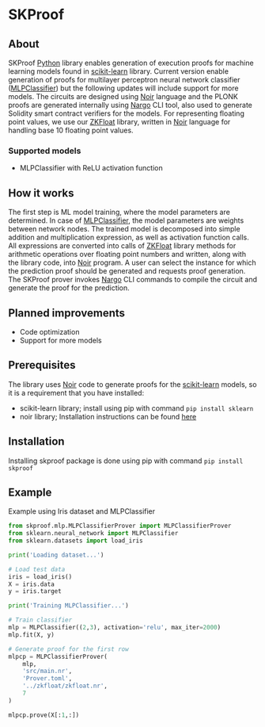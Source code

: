 # SKProof
## About
SKProof [Python](https://python.org/) library enables generation of execution proofs for machine learning models found in [scikit-learn](https://scikit-learn.org/) library. Current version enable generation of proofs for multilayer perceptron neural network classifier ([MLPClassifier](https://scikit-learn.org/stable/modules/generated/sklearn.neural_network.MLPClassifier.html)) but the following updates will include support for more models. The circuits are designed using [Noir](https://noir-lang.org/) language and the PLONK proofs are generated internally using [Nargo](https://noir-lang.org/getting_started/nargo.html) CLI tool, also used to generate Solidity smart contract verifiers for the models. For representing floating point values, we use our [ZKFloat](https://github.com/0x3327/zkfloat) library, written in [Noir](https://noir-lang.org/) language for handling base 10 floating point values.

### Supported models
- MLPClassifier with ReLU activation function

## How it works
The first step is ML model training, where the model parameters are determined. In case of [MLPClassifier](https://scikit-learn.org/stable/modules/generated/sklearn.neural_network.MLPClassifier.html), the model parameters are weights between network nodes. The trained model is decomposed into simple addition and multiplication expression, as well as activation function calls. All expressions are converted into calls of [ZKFloat](https://github.com/0x3327/zkfloat) library methods for arithmetic operations over floating point numbers and written, along with the library code, into [Noir](https://noir-lang.org/) program. A user can select the instance for which the prediction proof should be generated and requests proof generation. The SKProof prover invokes [Nargo](https://noir-lang.org/getting_started/nargo.html) CLI commands to compile the circuit and generate the proof for the prediction.

## Planned improvements
- Code optimization
- Support for more models

## Prerequisites
The library uses [Noir](https://noir-lang.org/) code to generate proofs for the [scikit-learn](https://scikit-learn.org/) models, so it is a requirement that you have installed:
- scikit-learn library; install using pip with command `pip install sklearn`
- noir library; Installation instructions can be found [here](https://noir-lang.org/getting_started/nargo/installation.html)

## Installation
Installing skproof package is done using pip with command `pip install skproof`

## Example
Example using Iris dataset and MLPClassifier
```python
from skproof.mlp.MLPClassifierProver import MLPClassifierProver
from sklearn.neural_network import MLPClassifier
from sklearn.datasets import load_iris

print('Loading dataset...')

# Load test data
iris = load_iris()
X = iris.data
y = iris.target

print('Training MLPClassifier...')

# Train classifier
mlp = MLPClassifier((2,3), activation='relu', max_iter=2000)
mlp.fit(X, y)

# Generate proof for the first row
mlpcp = MLPClassifierProver(
    mlp,
    'src/main.nr',
    'Prover.toml',
    '../zkfloat/zkfloat.nr',
    7
)

mlpcp.prove(X[:1,:])
```